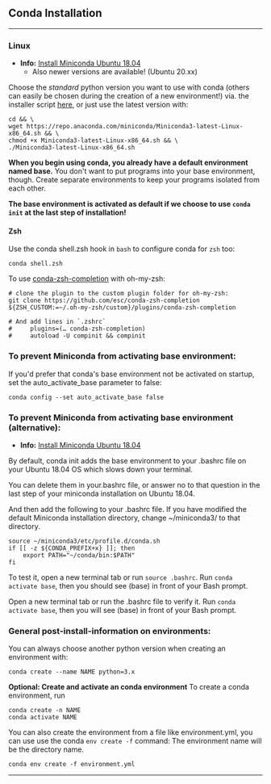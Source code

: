 ## Conda Installation

* * *

### Linux

- **Info:** [Install Miniconda Ubuntu 18.04](https://varhowto.com/install-miniconda-ubuntu-18-04/)
    - Also newer versions are available! (Ubuntu 20.xx)

Choose the *standard* python version you want to use with conda (others can easily be chosen during the creation of a new environment!) via. the installer script [here](https://docs.conda.io/en/latest/miniconda.html#linux-installers), or just use the latest version with:

```
cd && \ 
wget https://repo.anaconda.com/miniconda/Miniconda3-latest-Linux-x86_64.sh && \
chmod +x Miniconda3-latest-Linux-x86_64.sh && \
./Miniconda3-latest-Linux-x86_64.sh
```

**When you begin using conda, you already have a default environment named base.**
You don't want to put programs into your base environment, though. Create separate environments to keep your programs isolated from each other.

**The base environment is activated as default if we choose to use `conda init` at the last step of installation!**

#### Zsh

Use the conda shell.zsh hook in `bash` to configure conda for `zsh` too:

```
conda shell.zsh
```

To use [conda-zsh-completion](https://github.com/esc/conda-zsh-completion/blob/master/_conda) with oh-my-zsh:

```
# clone the plugin to the custom plugin folder for oh-my-zsh:
git clone https://github.com/esc/conda-zsh-completion ${ZSH_CUSTOM:=~/.oh-my-zsh/custom}/plugins/conda-zsh-completion

# And add lines in `.zshrc`
#     plugins=(… conda-zsh-completion)
#     autoload -U compinit && compinit

```

### To prevent Miniconda from activating base environment:

If you'd prefer that conda's base environment not be activated on startup,
set the auto\_activate\_base parameter to false:

```
conda config --set auto_activate_base false
```

### To prevent Miniconda from activating base environment (alternative):

- **Info:** [Install Miniconda Ubuntu 18.04](https://varhowto.com/install-miniconda-ubuntu-18-04/)

By default, conda init adds the base environment to your .bashrc file on your Ubuntu 18.04 OS which slows down your terminal.

You can delete them in your.bashrc file, or answer no to that question in the last step of your miniconda installation on Ubuntu 18.04.

And then add the following to your .bashrc file. If you have modified the default Miniconda installation directory, change ~/miniconda3/ to that directory.

```
source ~/miniconda3/etc/profile.d/conda.sh
if [[ -z ${CONDA_PREFIX+x} ]]; then
    export PATH="~/conda/bin:$PATH"
fi
```

To test it, open a new terminal tab or run `source .bashrc`.
Run `conda activate base`, then you should see (base) in front of your Bash prompt.

Open a new terminal tab or run the .bashrc file to verify it.
Run `conda activate base`, then you will see (base) in front of your Bash prompt.

### General post-install-information on environments:

You can always choose another python version when creating an environment with:

```
conda create --name NAME python=3.x
```

**Optional: Create and activate an conda environment**
To create a conda environment, run

```
conda create -n NAME
conda activate NAME
```

You can also create the environment from a file like environment.yml, you can use use the conda `env create -f` command: The environment name will be the directory name.

```
conda env create -f environment.yml
```

* * *